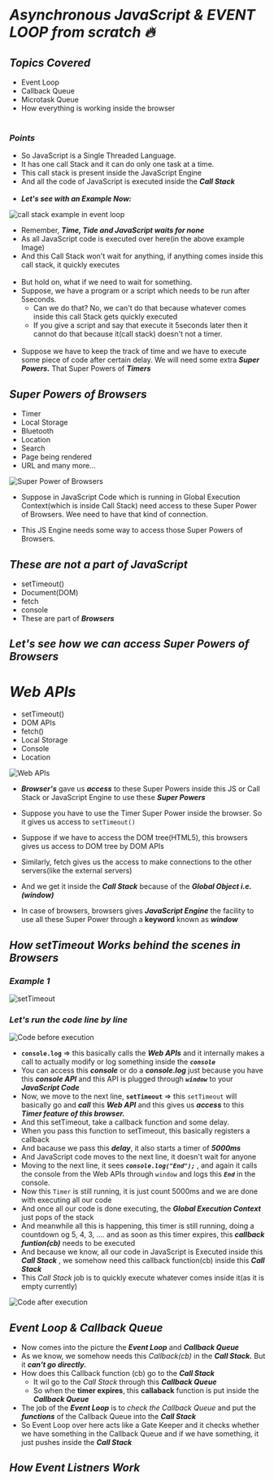 # _Asynchronous JavaScript & EVENT LOOP from scratch 🔥_

## _Topics Covered_
- Event Loop
- Callback Queue
- Microtask Queue
- How everything is working inside the browser
<br><br>

### _Points_
- So JavaScript is a Single Threaded Language. 
- It has one call Stack and it can do only one task at a time.
- This call stack is present inside the JavaScript Engine
- And all the code of JavaScript is executed inside the **_Call Stack_**
<br><br>
- _**Let's see with an Example Now:**_

![call stack example in event loop](https://github.com/anupam-kumar-krishnan/Namaste-JavaScript/assets/69143883/a54300dd-b42c-4b41-8dd9-afab642735fd)


- Remember, _**Time, Tide and JavaScript waits for none**_ 
- As all JavaScript code is executed over here(in the above example Image)
- And this Call Stack won't wait for anything, if anything comes inside this call stack, it quickly executes<br><br>
- But hold on, what if we need to wait for something.
- Suppose, we have a program or a script which needs to be run after 5seconds.
   - Can we do that? No, we can't do that because whatever comes inside this call Stack gets quickly executed
   - If you give a script and say that execute it 5seconds later then it cannot do that because it(call stack) doesn't not a timer.
<br><br>
- Suppose we have to keep the track of time and we have to execute some piece of code after certain delay. We will need some extra **_Super Powers._** That Super Powers of **_Timers_** 

## _Super Powers of Browsers_
- Timer
- Local Storage
- Bluetooth
- Location
- Search
- Page being rendered
- URL and many more...

![Super Power of Browsers](https://github.com/anupam-kumar-krishnan/Namaste-JavaScript/assets/69143883/2efdcfd2-1b91-4794-99de-7cdd6b86da40)


- Suppose in JavaScript Code which is running in Global Execution Context(which is inside Call Stack) need access to these Super Power of Browsers. Wee need to have that kind of connection.

- This JS Engine needs some way to access those Super Powers of Browsers.

## _These are not a part of JavaScript_
- setTimeout()
- Document(DOM)
- fetch
- console
- These are part of _**Browsers**_


## _Let's see how we can access Super Powers of Browsers_
# _Web APIs_
- setTimeout()
- DOM APIs
- fetch()
- Local Storage
- Console
- Location


![Web APIs](https://github.com/anupam-kumar-krishnan/Namaste-JavaScript/assets/69143883/2e4816f6-6670-47ed-b3af-959592196114)



- **_Browser's_** gave us **_access_** to these Super Powers inside this JS or Call Stack or JavaScript Engine to use these **_Super Powers_**

- Suppose you have to use the Timer Super Power inside the browser. So it gives us access to `setTimeout()`
- Suppose if we have to access the DOM tree(HTML5), this browsers gives  us access to DOM tree by DOM APIs
- Similarly, fetch gives us the access to make connections to the other servers(like the external servers)
- And we get it inside the _**Call Stack**_ because of the _**Global Object i.e.(window)**_
- In case of browsers, browsers gives _**JavaScript Engine**_ the facility to use all these Super Power through a **keyword** known as _**window**_

## _How setTimeout Works behind the scenes in Browsers_
### _Example 1_
![setTimeout](https://github.com/anupam-kumar-krishnan/Namaste-JavaScript/assets/69143883/28f9f206-8b7b-4c84-b3f0-07ff4fee2efd)

### _**Let's run the code line by line**_

![Code before execution](https://github.com/anupam-kumar-krishnan/Namaste-JavaScript/assets/69143883/09b92c04-4b17-4939-9b09-76ed5f364a01)

- **`console.log`** => this basically calls the _**Web APIs**_ and it internally makes a call to actually modify or log something inside the _**`console`**_
- You can access this **_console_** or do a **_console.log_** just because you have this **_console API_** and this API is plugged through **_`window`_** to your **_JavaScript Code_**
- Now, we move to the next line, **`setTimeout`** => this `setTimeout` will basically go and _**call**_ this _**Web API**_ and this gives us **_access_** to this **_Timer feature of this browser._**
- And this setTimeout, take a callback function and some delay.
- When you pass this function to setTimeout, this basically registers a callback
- And bacause we pass this _**delay**_, it also starts a timer of _**5000ms**_
- And JavaScript code moves to the next line, it doesn't wait for anyone
- Moving to the next line, it sees _**`console.log("End");`**_ , and again it calls the console from the Web APIs through `window` and logs this **_`End`_** in the console.
- Now this `Timer` is still running, it is just count 5000ms and we are done with executing all our code
- And once all our code is done executing, the _**Global Execution Context**_ just pops of the stack 
- And meanwhile all this is happening, this timer is still running, doing a countdown og 5, 4, 3, .... and as soon as this timer expires, this **_callback funtion(cb)_** needs to be executed 
- And because we know, all our code in JavaScript is Executed inside this _**Call Stack**_ , we somehow need this callback function(cb) inside this **_Call Stack_**
- This _Call Stack_ job is to quickly execute whatever comes inside it(as it is empty currently)

![Code after execution](https://github.com/anupam-kumar-krishnan/Namaste-JavaScript/assets/69143883/73b51dc8-bbbb-45b9-b6be-29cf3c320581)


## _Event Loop & Callback Queue_

- Now comes into the picture the _**Event Loop**_ and _**Callback Queue**_
- As we know, we somehow needs this _Callback(cb)_ in the _**Call Stack.**_ But it **_can't go directly._**
- How does this Callback function (cb) go to the _**Call Stack**_
  - It wil go to the _Call Stack_ through this **_Callback Queue_**
  - So when the **timer expires**, this **callaback** function is put inside the **_Callback Queue_**
- The job of the **_Event Loop_** is to _check the Callback Queue_ and put the **_functions_** of the Callback Queue into the **_Call Stack_**
- So Event Loop over here acts like a Gate Keeper and it checks whether we have something in the Callback Queue and if we have something, it just pushes inside the **_Call Stack_** 

## _How Event Listners Work_















































